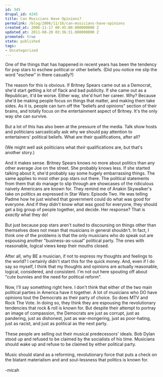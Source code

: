 ```yaml
---
id: 345
drupal_id: 4245
title: Can Musicians Have Opinions?
permalink: /blog/2006/11/16/can-musicians-have-opinions
created_at: 2006-11-17 00:45:00.000000000 Z
updated_at: 2011-08-20 03:36:31.000000000 Z
promoted: true
state: published
tags:
- Uncategorized
---
```

One of the things that has happened in recent years has been the tendency for pop stars to eschew political or other beliefs. (Did you notice me slip the word "eschew" in there casually?)<br /><br />The reason for this is obvious. If Britney Spears came out as a Democrat, she'd start getting a lot of flack and bad publicity. If she came out as a Republican, it'd be worse. Either way, she'd hurt her career. Why? Because she'd be making people focus on things that matter, and making them take sides. As it is, people can turn off the "beliefs and opinions" section of their brains, and totally focus on the entertainment aspect of Britney. It's the only way she can survive.<br /><br />But a lot of this has also been at the pressure of the media. Talk show hosts and politicians sarcastically ask why we should pay attention to entertainers' political beliefs. What are their qualifications, after all?<br /><br />(We might well ask politicians what <span style="font-style:italic;">their</span> qualifications are, but that's another story.)<br /><br />And it makes sense. Britney Spears knows no more about politics than any other average Joe on the street. She probably knows less. If she started talking about it, she'd probably say some hugely embarrassing things. The same applies to most other pop stars out there. The political statements from them that do manage to slip through are showcases of the ridiculous naivety Americans are known for. They remind me of Anakin Skywalker's take on politics as expressed in Star Wars: Episode Two. He was telling Padme how he just wished that government could do what was good for everyone. And if they didn't know what was good for everyone, they should get a big group of people together, and decide. Her response? That is <span style="font-style:italic;">exactly</span> what they do!<br /><br />But just because pop stars aren't suited to discoursing on things other than themselves does not mean that musicians in general shouldn't. In fact, I think one of the problems is that the only musicians who do speak out are espousing another "business-as-usual" political party. The ones with reasonable, logical views keep their mouths closed.<br /><br />After all, why BE a musician, if not to express my thoughts and feelings to the world? I certainly didn't start this for the quick money. And, even if I do say so myself, I think that my thoughts and opinions are actually reasonable, logical, considered, and consistent. I'm not out here spouting off about "cute bunnies and the need for political reform".<br /><br />Now, I'll say something right here. I don't think that either of the two main political parties in America have it together. A lot of musicians who DO have opinions tout the Democrats as their party of choice. So does MTV and Rock The Vote. In doing so, they think they are espousing the revolutionary tendencies that rock &amp; roll is known for. But despite their attempt to portray an image of compassion, the Democrats are just as corrupt, just as pandering, just as dishonest, just as war-mongering, just as poor-hating, just as racist, and just as political as the next party.<br /><br />These people are selling out their musical predecessors' ideals. Bob Dylan stood up and refused to be claimed by the socialists of his time. Musicians should wake up and refuse to be claimed by either political party.<br /><br />Music should stand as a reforming, revolutionary force that puts a check on the blatant materialism and and soul-lessness that politics is known for.<br /><br />-micah
